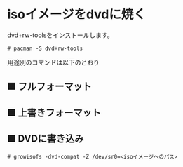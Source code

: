 # isoイメージをdvdに焼く
dvd+rw-toolsをインストールします。
```
# pacman -S dvd+rw-tools
```
用途別のコマンドは以下のとおり
## ■ フルフォーマット
## ■ 上書きフォーマット
## ■ DVDに書き込み
```
# growisofs -dvd-compat -Z /dev/sr0=<isoイメージへのパス>
```
